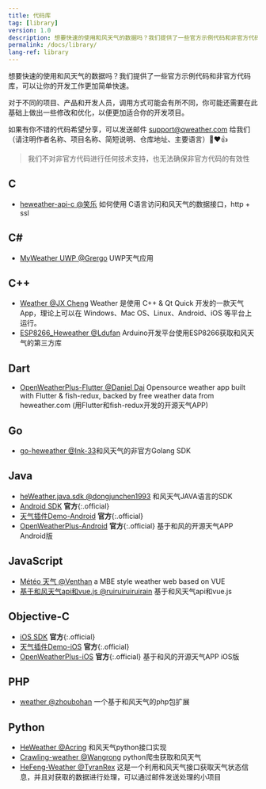 ```yaml
---
title: 代码库
tag: [library]
version: 1.0
description: 想要快速的使用和风天气的数据吗？我们提供了一些官方示例代码和非官方代码库，可以让你的开发工作更加简单快速。
permalink: /docs/library/
lang-ref: library
---
```


想要快速的使用和风天气的数据吗？我们提供了一些官方示例代码和非官方代码库，可以让你的开发工作更加简单快速。

对于不同的项目、产品和开发人员，调用方式可能会有所不同，你可能还需要在此基础上做出一些修改和优化，以便更加适合你的开发项目。

如果有你不错的代码希望分享，可以发送邮件 <support@qweather.com> 给我们（请注明作者名称、项目名称、简短说明、仓库地址、主要语言）🙏❤️👍

> 我们不对非官方代码进行任何技术支持，也无法确保非官方代码的有效性

## C

- [heweather-api-c @笑乐](https://github.com/xlofhappy/heweather-api-c) 如何使用 C语言访问和风天气的数据接口，http + ssl 

## C#

- [MyWeather UWP @Grergo](https://github.com/Grergo/MyWeather) UWP天气应用

## C++

- [Weather @JX Cheng](https://github.com/chengjianxi/Weather) Weather 是使用 C++ & Qt Quick 开发的一款天气 App，理论上可以在 Windows、Mac OS、Linux、Android、iOS 等平台上运行。 
- [ESP8266_Heweather @Ldufan](https://github.com/Ldufan/ESP8266_Heweather) Arduino开发平台使用ESP8266获取和风天气的第三方库
  
## Dart

- [OpenWeatherPlus-Flutter @Daniel Dai](https://github.com/danieldai/OpenWeatherPlus-Flutter) Opensource weather app built with Flutter & fish-redux, backed by free weather data from heweather.com (用Flutter和fish-redux开发的开源天气APP) 

## Go

- [go-heweather @Ink-33](https://github.com/Ink-33/go-heweather)和风天气的非官方Golang SDK


## Java

- [heWeather.java.sdk @dongjunchen1993](https://github.com/dongjunchen1993/heWeather.java.sdk) 和风天气JAVA语言的SDK
- [Android SDK](/docs/sdk/android-sdk) **官方**{:.official}
- [天气插件Demo-Android](https://github.com/heweather/WidgetDemo-Android) **官方**{:.official}
- [OpenWeatherPlus-Android](https://github.com/heweather/OpenWeatherPlus-Android) **官方**{:.official} 基于和风的开源天气APP Android版

## JavaScript

- [Météo 天气 @Venthan](https://github.com/Venthanx/Weather) a MBE style weather web based on VUE
- [基于和风天气api和vue.js @ruiruiruiruirain](https://github.com/ruiruiruiruirain/myweather) 基于和风天气api和vue.js 

## Objective-C

- [iOS SDK](/docs/sdk/ios-sdk) **官方**{:.official}
- [天气插件Demo-iOS](https://github.com/heweather/WidgetDemo-iOS) **官方**{:.official}
- [OpenWeatherPlus-iOS](https://github.com/heweather/OpenWeatherPlus-iOS) **官方**{:.official} 基于和风的开源天气APP iOS版

## PHP

- [weather @zhoubohan](https://github.com/zhoubohan/weather) 一个基于和风天气的php包扩展 

## Python

- [HeWeather @Acring](https://github.com/Acring/HeWeather) 和风天气python接口实现
- [Crawling-weather @Wangrong](https://github.com/waro163/Crawling-weather) python爬虫获取和风天气
- [HeFeng-Weather @TyranRex](https://github.com/TyranRex/HeFeng-Weather) 这是一个利用和风天气接口获取天气状态信息，并且对获取的数据进行处理，可以通过邮件发送处理的小项目
